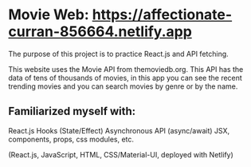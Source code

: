 # Movie Web: https://affectionate-curran-856664.netlify.app

The purpose of this project is to practice React.js and API fetching.

This website uses the Movie API from themoviedb.org. This API has the data of tens of thousands of movies, in this app you can see the recent trending movies and you can search movies by genre or by the name.

## Familiarized myself with:
React.js Hooks (State/Effect)
Asynchronous API (async/await)
JSX, components, props, css modules, etc.

(React.js, JavaScript, HTML, CSS/Material-UI, deployed with Netlify)
